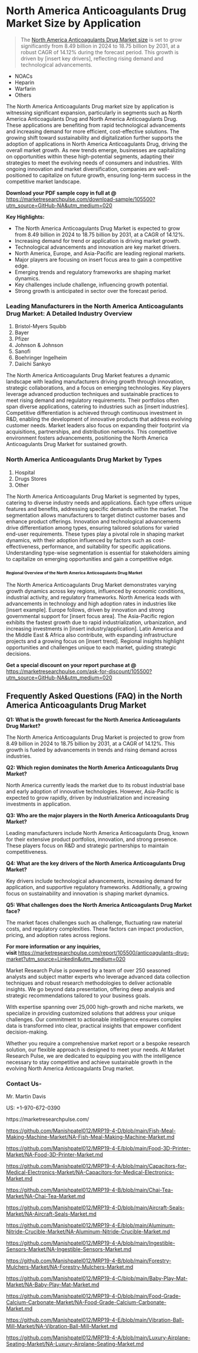 <h1>North America Anticoagulants Drug Market&nbsp;Size by Application</h1><blockquote><p>The <a href="https://marketresearchpulse.com/download-sample/105500?utm_source=GitHub-NA&amp;utm_medium=020">North America Anticoagulants Drug Market size</a> is set to grow significantly from 8.49 billion in 2024 to 18.75 billion by 2031, at a robust CAGR of 14.12% during the forecast period. This growth is driven by [insert key drivers], reflecting rising demand and technological advancements.</p></blockquote><ul><li>NOACs<li> Heparin<li> Warfarin<li> Others</li></ul><p>The North America Anticoagulants Drug market size by application is witnessing significant expansion, particularly in segments such as North America Anticoagulants Drug and North America Anticoagulants Drug. These applications are benefiting from rapid technological advancements and increasing demand for more efficient, cost-effective solutions. The growing shift toward sustainability and digitalization further supports the adoption of applications in North America Anticoagulants Drug, driving the overall market growth. As new trends emerge, businesses are capitalizing on opportunities within these high-potential segments, adapting their strategies to meet the evolving needs of consumers and industries. With ongoing innovation and market diversification, companies are well-positioned to capitalize on future growth, ensuring long-term success in the competitive market landscape.</p><p><strong>Download your PDF sample copy in full at @ </strong><a href="https://marketresearchpulse.com/download-sample/105500?utm_source=GitHub-NA&amp;utm_medium=020">https://marketresearchpulse.com/download-sample/105500?utm_source=GitHub-NA&amp;utm_medium=020</a></p><p><strong>Key Highlights: </strong></p><ul><li>The North America Anticoagulants Drug Market is expected to grow from 8.49 billion in 2024 to 18.75 billion by 2031, at a CAGR of 14.12%.</li><li>Increasing demand for trend or application is driving market growth.</li><li>Technological advancements and innovation are key market drivers.</li><li>North America, Europe, and Asia-Pacific are leading regional markets.</li><li>Major players are focusing on insert focus area to gain a competitive edge.</li><li>Emerging trends and regulatory frameworks are shaping market dynamics.</li><li>Key challenges include challenge, influencing growth potential.</li><li>Strong growth is anticipated in sector over the forecast period.</li></ul><h3>Leading Manufacturers in the North America Anticoagulants Drug Market: A Detailed Industry Overview</h3><ol><li>Bristol-Myers Squibb</li><li>Bayer</li><li>Pfizer</li><li>Johnson & Johnson</li><li>Sanofi</li><li>Boehringer Ingelheim</li><li>Daiichi Sankyo</li></ol><div class="flex max-w-full flex-col flex-grow"><div class="min-h-8 text-message flex w-full flex-col items-end gap-2 whitespace-normal break-words [.text-message+&amp;]:mt-5" dir="auto" data-message-author-role="assistant" data-message-id="fd8432e4-4910-450d-b182-61b7bfb0a01f" data-message-model-slug="gpt-4o"><div class="flex w-full flex-col gap-1 empty:hidden first:pt-[3px]"><div class="markdown prose w-full break-words dark:prose-invert light"><p>The North America Anticoagulants Drug Market features a dynamic landscape with leading manufacturers driving growth through innovation, strategic collaborations, and a focus on emerging technologies. Key players leverage advanced production techniques and sustainable practices to meet rising demand and regulatory requirements. Their portfolios often span diverse applications, catering to industries such as [insert industries]. Competitive differentiation is achieved through continuous investment in R&amp;D, enabling the development of innovative products that address evolving customer needs. Market leaders also focus on expanding their footprint via acquisitions, partnerships, and distribution networks. This competitive environment fosters advancements, positioning the North America Anticoagulants Drug Market for sustained growth.</p></div></div></div></div><h3>North America Anticoagulants Drug Market by Types</h3><ol><li>Hospital<li> Drugs Stores<li> Other</li></ol><div class="flex max-w-full flex-col flex-grow"><div class="min-h-8 text-message flex w-full flex-col items-end gap-2 whitespace-normal break-words [.text-message+&amp;]:mt-5" dir="auto" data-message-author-role="assistant" data-message-id="084470be-0bb7-4664-bddf-5156b4f41249" data-message-model-slug="gpt-4o-mini"><div class="flex w-full flex-col gap-1 empty:hidden first:pt-[3px]"><div class="markdown prose w-full break-words dark:prose-invert light"><p>The North America Anticoagulants Drug Market is segmented by types, catering to diverse industry needs and applications. Each type offers unique features and benefits, addressing specific demands within the market. The segmentation allows manufacturers to target distinct customer bases and enhance product offerings. Innovation and technological advancements drive differentiation among types, ensuring tailored solutions for varied end-user requirements. These types play a pivotal role in shaping market dynamics, with their adoption influenced by factors such as cost-effectiveness, performance, and suitability for specific applications. Understanding type-wise segmentation is essential for stakeholders aiming to capitalize on emerging opportunities and gain a competitive edge.</p></div></div></div></div><h3><span style="font-size: 11px;">Regional Overview of the North America Anticoagulants Drug Market</span></h3><div class="flex max-w-full flex-col flex-grow"><div class="min-h-8 text-message flex w-full flex-col items-end gap-2 whitespace-normal break-words [.text-message+&amp;]:mt-5" dir="auto" data-message-author-role="assistant" data-message-id="e9038762-ce64-4e30-91c9-9bd413514231" data-message-model-slug="gpt-4o-mini"><div class="flex w-full flex-col gap-1 empty:hidden first:pt-[3px]"><div class="markdown prose w-full break-words dark:prose-invert light"><p>The North America Anticoagulants Drug Market demonstrates varying growth dynamics across key regions, influenced by economic conditions, industrial activity, and regulatory frameworks. North America leads with advancements in technology and high adoption rates in industries like [insert example]. Europe follows, driven by innovation and strong governmental support for [insert focus area]. The Asia-Pacific region exhibits the fastest growth due to rapid industrialization, urbanization, and increasing investments in [insert industry/application]. Latin America and the Middle East &amp; Africa also contribute, with expanding infrastructure projects and a growing focus on [insert trend]. Regional insights highlight opportunities and challenges unique to each market, guiding strategic decisions.</p></div></div></div></div><p><strong>Get a special discount on your report purchase at @ </strong><a href="https://marketresearchpulse.com/ask-for-discount/105500?utm_source=GitHub-NA&amp;utm_medium=020">https://marketresearchpulse.com/ask-for-discount/105500?utm_source=GitHub-NA&amp;utm_medium=020</a></p><h2>Frequently Asked Questions (FAQ) in the North America Anticoagulants Drug Market</h2><p><strong>Q1: What is the growth forecast for the North America Anticoagulants Drug Market?</strong></p><p>The North America Anticoagulants Drug Market is projected to grow from 8.49 billion in 2024 to 18.75 billion by 2031, at a CAGR of 14.12%. This growth is fueled by advancements in trends and rising demand across industries.</p><p><strong>Q2: Which region dominates the North America Anticoagulants Drug Market?</strong></p><p>North America currently leads the market due to its robust industrial base and early adoption of innovative technologies. However, Asia-Pacific is expected to grow rapidly, driven by industrialization and increasing investments in application.</p><p><strong>Q3: Who are the major players in the North America Anticoagulants Drug Market?</strong></p><p>Leading manufacturers include North America Anticoagulants Drug, known for their extensive product portfolios, innovation, and strong presence. These players focus on R&amp;D and strategic partnerships to maintain competitiveness.</p><p><strong>Q4: What are the key drivers of the North America Anticoagulants Drug Market?</strong></p><p>Key drivers include technological advancements, increasing demand for application, and supportive regulatory frameworks. Additionally, a growing focus on sustainability and innovation is shaping market dynamics.</p><p><strong>Q5: What challenges does the North America Anticoagulants Drug Market face?</strong></p><p>The market faces challenges such as challenge, fluctuating raw material costs, and regulatory complexities. These factors can impact production, pricing, and adoption rates across regions.</p><p><strong>For more information or any inquiries, visit&nbsp;</strong><a href="https://marketresearchpulse.com/report/105500/anticoagulants-drug-market?utm_source=Linkedin&utm_medium=020">https://marketresearchpulse.com/report/105500/anticoagulants-drug-market?utm_source=Linkedin&utm_medium=020</a></p><p>Market Research Pulse is powered by a team of over 250 seasoned analysts and subject matter experts who leverage advanced data collection techniques and robust research methodologies to deliver actionable insights. We go beyond data presentation, offering deep analysis and strategic recommendations tailored to your business goals.</p><p>With expertise spanning over 25,000 high-growth and niche markets, we specialize in providing customized solutions that address your unique challenges. Our commitment to actionable intelligence ensures complex data is transformed into clear, practical insights that empower confident decision-making.</p><p>Whether you require a comprehensive market report or a bespoke research solution, our flexible approach is designed to meet your needs. At Market Research Pulse, we are dedicated to equipping you with the intelligence necessary to stay competitive and achieve sustainable growth in the evolving North America Anticoagulants Drug market.</p><h3><strong>Contact Us-</strong></h3><p>Mr. Martin Davis</p><p>US: +1-970-672-0390</p><p>https://marketresearchpulse.com/</p><p><a href="https://github.com/Manishpatel012/MRP19-4-D/blob/main/Fish-Meal-Making-Machine-Market/NA-Fish-Meal-Making-Machine-Market.md">https://github.com/Manishpatel012/MRP19-4-D/blob/main/Fish-Meal-Making-Machine-Market/NA-Fish-Meal-Making-Machine-Market.md</a></p><p><a href="https://github.com/Manishpatel012/MRP19-4-E/blob/main/Food-3D-Printer-Market/NA-Food-3D-Printer-Market.md">https://github.com/Manishpatel012/MRP19-4-E/blob/main/Food-3D-Printer-Market/NA-Food-3D-Printer-Market.md</a></p><p><a href="https://github.com/Manishpatel012/MRP19-4-A/blob/main/Capacitors-for-Medical-Electronics-Market/NA-Capacitors-for-Medical-Electronics-Market.md">https://github.com/Manishpatel012/MRP19-4-A/blob/main/Capacitors-for-Medical-Electronics-Market/NA-Capacitors-for-Medical-Electronics-Market.md</a></p><p><a href="https://github.com/Manishpatel012/MRP19-4-B/blob/main/Chai-Tea-Market/NA-Chai-Tea-Market.md">https://github.com/Manishpatel012/MRP19-4-B/blob/main/Chai-Tea-Market/NA-Chai-Tea-Market.md</a></p><p><a href="https://github.com/Manishpatel012/MRP19-4-D/blob/main/Aircraft-Seals-Market/NA-Aircraft-Seals-Market.md">https://github.com/Manishpatel012/MRP19-4-D/blob/main/Aircraft-Seals-Market/NA-Aircraft-Seals-Market.md</a></p><p><a href="https://github.com/Manishpatel012/MRP19-4-E/blob/main/Aluminum-Nitride-Crucible-Market/NA-Aluminum-Nitride-Crucible-Market.md">https://github.com/Manishpatel012/MRP19-4-E/blob/main/Aluminum-Nitride-Crucible-Market/NA-Aluminum-Nitride-Crucible-Market.md</a></p><p><a href="https://github.com/Manishpatel012/MRP19-4-A/blob/main/Ingestible-Sensors-Market/NA-Ingestible-Sensors-Market.md">https://github.com/Manishpatel012/MRP19-4-A/blob/main/Ingestible-Sensors-Market/NA-Ingestible-Sensors-Market.md</a></p><p><a href="https://github.com/Manishpatel012/MRP19-4-B/blob/main/Forestry-Mulchers-Market/NA-Forestry-Mulchers-Market.md">https://github.com/Manishpatel012/MRP19-4-B/blob/main/Forestry-Mulchers-Market/NA-Forestry-Mulchers-Market.md</a></p><p><a href="https://github.com/Manishpatel012/MRP19-4-C/blob/main/Baby-Play-Mat-Market/NA-Baby-Play-Mat-Market.md">https://github.com/Manishpatel012/MRP19-4-C/blob/main/Baby-Play-Mat-Market/NA-Baby-Play-Mat-Market.md</a></p><p><a href="https://github.com/Manishpatel012/MRP19-4-D/blob/main/Food-Grade-Calcium-Carbonate-Market/NA-Food-Grade-Calcium-Carbonate-Market.md">https://github.com/Manishpatel012/MRP19-4-D/blob/main/Food-Grade-Calcium-Carbonate-Market/NA-Food-Grade-Calcium-Carbonate-Market.md</a></p><p><a href="https://github.com/Manishpatel012/MRP19-4-E/blob/main/Vibration-Ball-Mill-Market/NA-Vibration-Ball-Mill-Market.md">https://github.com/Manishpatel012/MRP19-4-E/blob/main/Vibration-Ball-Mill-Market/NA-Vibration-Ball-Mill-Market.md</a></p><p><a href="https://github.com/Manishpatel012/MRP19-4-A/blob/main/Luxury-Airplane-Seating-Market/NA-Luxury-Airplane-Seating-Market.md">https://github.com/Manishpatel012/MRP19-4-A/blob/main/Luxury-Airplane-Seating-Market/NA-Luxury-Airplane-Seating-Market.md</a></p>
